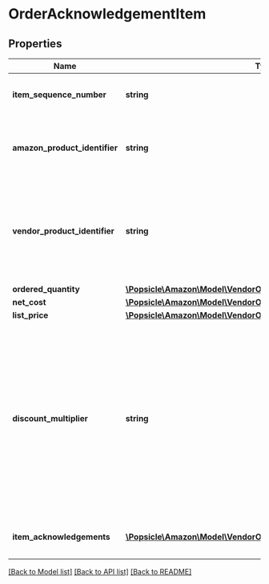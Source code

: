# OrderAcknowledgementItem

## Properties
Name | Type | Description | Notes
------------ | ------------- | ------------- | -------------
**item_sequence_number** | **string** | Line item sequence number for the item. | [optional] 
**amazon_product_identifier** | **string** | Amazon Standard Identification Number (ASIN) of an item. | [optional] 
**vendor_product_identifier** | **string** | The vendor selected product identification of the item. Should be the same as was sent in the purchase order. | [optional] 
**ordered_quantity** | [**\Popsicle\Amazon\Model\VendorOrders\ItemQuantity**](ItemQuantity.md) |  | 
**net_cost** | [**\Popsicle\Amazon\Model\VendorOrders\Money**](Money.md) |  | 
**list_price** | [**\Popsicle\Amazon\Model\VendorOrders\Money**](Money.md) |  | [optional] 
**discount_multiplier** | **string** | The discount multiplier that should be applied to the price if a vendor sells books with a list price. This is a multiplier factor to arrive at a final discounted price. A multiplier of .90 would be the factor if a 10% discount is given. | [optional] 
**item_acknowledgements** | [**\Popsicle\Amazon\Model\VendorOrders\OrderItemAcknowledgement[]**](OrderItemAcknowledgement.md) | This is used to indicate acknowledged quantity. | 

[[Back to Model list]](../../README.md#documentation-for-models) [[Back to API list]](../../README.md#documentation-for-api-endpoints) [[Back to README]](../../README.md)

